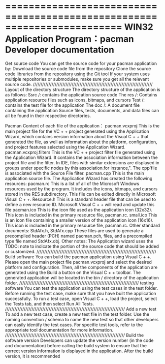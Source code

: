 ﻿========================================================================
    WIN32 Application Program：pacman Developer documentation
========================================================================

Get source code
You can get the source code for your pacman application by:
Download the source code file from the repository
Clone the source code libraries from the repository using the Git tool
If your system uses multiple repositories or submodules, make sure you get all the relevant source code.
/////////////////////////////////////////////////////////////////////////////
Layout of the directory structure
The directory structure of the application is as follows:
Ssrc /: contains the application source code
The res /: Contains application resource files such as icons, bitmaps, and cursors
Test /: contains the test file for the application
The doc /: A document file containing the application
Source files, tests, documents, and data files can all be found in their respective directories.

Pacman Content of each file of the application：
pacman.vcxproj
This is the main project file for the VC + + project generated using the Application Wizard, which contains version information about the Visual C + + that generated the file, as well as information about the platform, configuration, and project features selected using the Application Wizard.
pacman.vcxproj.filters
This is the VC + + project filter file generated using the Application Wizard. It contains the association information between the project file and the filter. In IDE, files with similar extensions are displayed in groups under specific nodes by this association.for instance,". The cpp'file is associated with the Source File filter.
pacman.cpp
This is the main application source file.
The Application Wizard has created the following resources:
pacman.rc
This is a list of all of the Microsoft Windows resources used by the program. It includes the icons, bitmaps, and cursors stored in the RES subdirectory. This file can be edited directly in Microsoft Visual C + +.
Resource.h
This is a standard header file that can be used to define a new resource ID. Microsoft Visual C + + will read and update this file
pacman.ico
This is the icon file used as the application icon (32x32). This icon is included in the primary resource file, pacman.rc.
small.ico
This is an icon file containing a smaller version of the application icon (16x16). This icon is included in the primary resource file, pacman.rc.
Other standard documents:
StdAfx.h, StdAfx.cpp
These files are used to generate a precompiled header (PCH) named pacman.pch, files, and a precompiled type file named StdAfx.obj.
Other notes:
The Application wizard uses the TODO: note to indicate the portion of the source code that should be added or customized.
/////////////////////////////////////////////////////////////////////////////
Build software
You can build the pacman application using Visual C + +. Please open the main project file pacman.vcxproj and select the desired platform and configuration. Then, all the components of the application are generated using the Build a button on the Visual C + + toolbar. The generated application will be located in the bin / directory of the application folder.
/////////////////////////////////////////////////////////////////////////////
testing software
You can test the application using the test cases in the test folder. Before running the test case, make sure that you have built the application successfully. To run a test case, open Visual C + +, load the project, select the Tests tab, and then select Run All Tests.
/////////////////////////////////////////////////////////////////////////////
Add a new test
To add a new test case, create a new test file in the test folder. Use the naming convention / schema to name the new test so that other developers can easily identify the test cases. For specific test tools, refer to the appropriate tool documentation for more information.
/////////////////////////////////////////////////////////////////////////////
Build the software version
Developers can update the version number (in the code and documentation) before calling the build system to ensure that the correct version information is displayed in the application. After the build version, it is recommended
